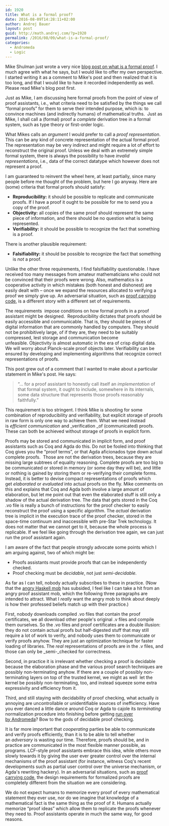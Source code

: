 ```yaml
---
id: 1920
title: What is a formal proof?
date: 2016-08-09T14:28:11+02:00
author: Andrej Bauer
layout: post
guid: http://math.andrej.com/?p=1920
permalink: /2016/08/09/what-is-a-formal-proof/
categories:
  - Andromeda
  - Logic
---
```

Mike Shulman just wrote a very nice [blog post on what is a formal proof](https://golem.ph.utexas.edu/category/2016/08/what_is_a_formal_proof.html). I much agree with what he says, but I would like to offer my own perspective. I started writing it as a comment to Mike's post and then realized that it is too long, and that I would like to have it recorded independently as well. Please read Mike's blog post first.

<!--more-->

Just as Mike, I am discussing here formal proofs from the point of view of proof assistants, i.e., what criteria need to be satisfied by the things we call “formal proofs” for them to serve their intended purpose, which is: to convince machines (and indirectly humans) of mathematical truths.  Just as Mike, I shall call a (formal) proof a _complete_ derivation tree in a formal system, such as type theory or first-order logic.

What Mikes calls an _argument_ I would prefer to call a _proof representation_. This can be any kind of concrete representation of the actual formal proof. The representation may be very indirect and might require a lot of effort to reconstruct the original proof. Unless we deal with an extremely simple formal system, there is always the possibility to have _invalid representations_, i.e., data of the correct datatype which however does not represent a proof.

I am guaranteed to reinvent the wheel here, at least partially, since many people before me thought of the problem, but here I go anyway. Here are (some) criteria that formal proofs should satisfy:

  * **Reproducibility:** it should be possible to replicate and communicate proofs. If I have a proof it ought to be possible for me to send you a copy of the proof.
  * **Objectivity:** all copies of the same proof should represent the same piece of information, and there should be no question what is being represented.
  * **Verifiability:** it should be possible to recognize the fact that something is a proof.

There is another plausible requirement:

  * **Falsifiability:** it should be possible to recognize the fact that something is _not_ a proof.

Unlike the other three requirements, I find falsifiability questionable. I have received too many messages from amateur mathematicians who could not be convinced that their proofs were wrong. Also, mathematics is a cooperative activity in which mistakes (both honest and dishonest) are easily dealt with – once we expand the resources allocated to verifying a proof we simply give up. An adversarial situation, such as [proof carrying code](https://en.wikipedia.org/wiki/Proof-carrying_code), is a different story with a different set of requirements.

The requirements  impose conditions on how formal proofs in a proof assistant might be designed.  Reproducibility dictates that proofs should be easily accessible and communicable. That is, they should be pieces of digital information that are commonly handled by computers. They should not be prohibitively large, of if they are, they need to be suitably compressed, lest storage and communication become unfeasible. Objectivity is almost automatic in the era of crisp digital data. We will worry about Planck-scale proof objects later. Verifiability can be ensured by developing and implementing algorithms that recognize correct representations of proofs.

This post grew out of a comment that I wanted to make about a particular statement in Mike's post. He says:

> “... for a proof assistant to honestly call itself an _implementation_ of that formal system, it ought to include, somewhere in its internals, some data structure that represents those proofs reasonably faithfully.”

This requirement is too stringent. I think Mike is shooting for some combination of reproducibility and verifiability, but explicit storage of proofs in raw form is only one way to achieve them. What we need instead is _efficient communication_ and _verification _of (communicated) proofs. These can both be achieved without storage of proofs in explicit form.

Proofs may be stored and communicated in implicit form, and proof assistants such as Coq and Agda do this. Do not be fooled into thinking that Coq gives you the “proof terms”, or that Agda aficionados type down actual complete proofs.  Those are not the derivation trees, because they are missing large subtrees of equality reasoning. Complete proofs are too big to be communicated or stored in memory (or some day they will be), and little or nothing is gained by storing them or re-verifying their complete forms. Instead, it is better to devise compact representations of proofs which get _elaborated_ or _evaluated_ into actual proofs on the fly. Mike comments on this and explains that Coq and Agda both involve a large amount of elaboration, but let me point out that even the elaborated stuff is still only a shadow of the actual derivation tree. The data that gets stored in the Coq .vo file is really a bunch of instructions for the proof checker to easily reconstruct the proof using a specific algorithm. The _actual_ derivation tree is implicit in the execution trace of the proof checker, stored in the space-time continuum and inaccessible with pre-Star Trek technology. It does not matter that we cannot get to it, because the whole process is replicable. If we feel like going through the derivation tree again, we can just run the proof assistant again.

I am aware of the fact that people strongly advocate some points which I am arguing against, two of which might be:

  * Proofs assistants must provide proofs that can be independently checked.
  * Proof checking must be _decidable_, not just _semi-decidable._

As far as I can tell, nobody actually subscribes to these in practice. (Now that the [angry Haskell mob](http://math.andrej.com/2016/08/06/hask-is-not-a-category/) has subsided, I feel like I can take a hit from an angry proof assistant mob, which the following three paragraphs are intended to attract. What I _really_ want the angry mob to think about deeply is how their professed beliefs match up with their practice.)

First, nobody downloads compiled .vo files that contain the proof certificates, we all download other people's original .v files and compile them ourselves. So the .vo files and proof certificates are a double illusion: they do not contain actual proofs but half-digested stuff that may still require a lot of work to verify, and nobody uses them to communicate or verify proofs anyhow. They are just an optimization technique for faster loading of libraries. The _real_ representations of proofs are in the .v files, and those can only be _semi-_checked for correctness.

Second, in practice it is irrelevant whether checking a proof is decidable because the elaboration phase and the various proof search techniques are possibly non-terminating anyhow. If there are a couple of possibly non-terminating layers on top of the trusted kernel, we might as well  let the kernel be possibly non-terminating, too, and instead squeeze some extra expressivity and efficiency from it.

Third, and still staying with decidability of proof checking, what actually _is_ annoying are uncontrollable or unidentifiable sources of inefficiency. Have you ever danced a little dance around Coq or Agda to cajole its _terminating_ normalization procedure into finishing before getting [run over by Andromeda](https://en.wikipedia.org/wiki/Andromeda–Milky_Way_collision)? Bow to the gods of decidable proof checking.

It is far more important that _cooperating_ parties be able to communicate and verify proofs efficiently, than it is to be able to tell whether an _adversary_ is wasting our time. Therefore, proofs should be, and in practice are communicated in the most flexible manner possible, as programs. LCF-style proof assistants embrace this idea, while others move slowly towards it by giving the user ever greater control over the internal mechanisms of the proof assistant (for instance, witness Coq's recent developments such as partial user control over the universe mechanism, or Agda's rewriting hackery). In an adversarial situations, such as [proof carrying code](https://en.wikipedia.org/wiki/Proof-carrying_code), the design requirements for formalized proofs are completely different from the situation we are considering.

We do not expect humans to memorize every proof of every mathematical statement they ever use, nor do we imagine that knowledge of a mathematical fact is the same thing as the proof of it. Humans actually memorize “proof ideas” which allow them to replicate the proofs whenever they need to. Proof assistants operate in much the same way, for good reasons.
